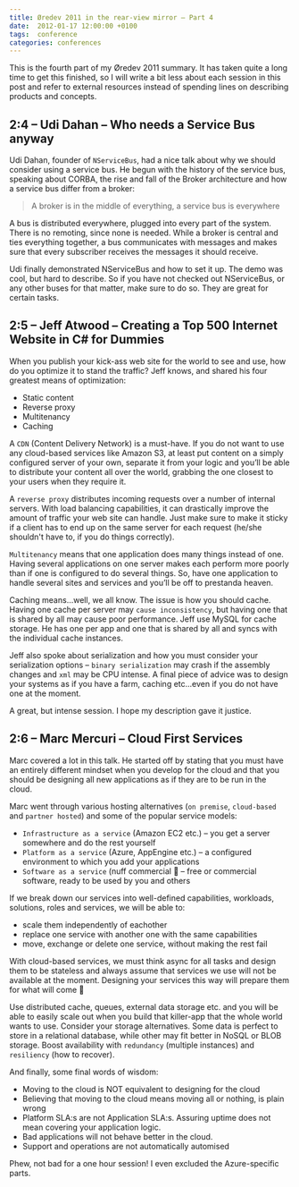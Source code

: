 ```yaml
---
title: Øredev 2011 in the rear-view mirror – Part 4
date:  2012-01-17 12:00:00 +0100
tags:  conference
categories: conferences
---
```


This is the fourth part of my Øredev 2011 summary. It has taken quite a long time
to get this finished, so I will write a bit less about each session in this post
and refer to external resources instead of spending lines on describing products
and concepts.
 

## 2:4 – Udi Dahan – Who needs a Service Bus anyway

Udi Dahan, founder of `NServiceBus`, had a nice talk about why we should consider
using a service bus. He begun with the history of the service bus, speaking about
CORBA, the rise and fall of the Broker architecture and how a service bus differ
from a broker:

> A broker is in the middle of everything, a service bus is everywhere

A bus is distributed everywhere, plugged into every part of the system. There is
no remoting, since none is needed. While a broker is central and ties everything
together, a bus communicates with messages and makes sure that every subscriber
receives the messages it should receive.

Udi finally demonstrated NServiceBus and how to set it up. The demo was cool, but
hard to describe. So if you have not checked out NServiceBus, or any other buses
for that matter, make sure to do so. They are great for certain tasks.


## 2:5 – Jeff Atwood – Creating a Top 500 Internet Website in C# for Dummies

When you publish your kick-ass web site for the world to see and use, how do you
optimize it to stand the traffic? Jeff knows, and shared his four greatest means
of optimization:

- Static content
- Reverse proxy
- Multitenancy
- Caching

A `CDN` (Content Delivery Network) is a must-have. If you do not want to use any
cloud-based services like Amazon S3, at least put content on a simply configured
server of your own, separate it from your logic and you’ll be able to distribute
your content all over the world, grabbing the one closest to your users when they
require it.

A `reverse proxy` distributes incoming requests over a number of internal servers.
With load balancing capabilities, it can drastically improve the amount of traffic
your web site can handle. Just make sure to make it sticky if a client has to end
up on the same server for each request (he/she shouldn't have to, if you do things
correctly).

`Multitenancy` means that one application does many things instead of one. Having
several applications on one server makes each perform more poorly than if one is
configured to do several things. So, have one application to handle several sites
and services and you’ll be off to prestanda heaven.

Caching means...well, we all know. The issue is how you should cache. Having one
cache per server may `cause inconsistency`, but having one that is shared by all
may cause poor performance. Jeff use MySQL for cache storage. He has one per app
and one that is shared by all and syncs with the individual cache instances.

Jeff also spoke about serialization and how you must consider your serialization 
options – `binary serialization` may crash if the assembly changes and `xml` may
be CPU intense. A final piece of advice was to design your systems as if you have
a farm, caching etc...even if you do not have one at the moment.

A great, but intense session. I hope my description gave it justice.


## 2:6 – Marc Mercuri – Cloud First Services

Marc covered a lot in this talk. He started off by stating that you must have an
entirely different mindset when you develop for the cloud and that you should be
designing all new applications as if they are to be run in the cloud.

Marc went through various hosting alternatives (`on premise`, `cloud-based` and
`partner hosted`) and some of the popular service models:

- `Infrastructure as a service` (Amazon EC2 etc.) – you get a server somewhere and do the rest yourself
- `Platform as a service` (Azure, AppEngine etc.) – a configured environment to which you add your applications
- `Software as a service` (nuff commercial 🙂 – free or commercial software, ready to be used by you and others

If we break down our services into well-defined capabilities, workloads, solutions,
roles and services, we will be able to:

- scale them independently of eachother
- replace one service with another one with the same capabilities
- move, exchange or delete one service, without making the rest fail

With cloud-based services, we must think async for all tasks and design them to
be stateless and always assume that services we use will not be available at the
moment. Designing your services this way will prepare them for what will come 🙂

Use distributed cache, queues, external data storage etc. and you will be able to
easily scale out when you build that killer-app that the whole world wants to use.
Consider your storage alternatives. Some data is perfect to store in a relational
database, while other may fit better in NoSQL or BLOB storage. Boost availability
with `redundancy` (multiple instances) and `resiliency` (how to recover).

And finally, some final words of wisdom:

- Moving to the cloud is NOT equivalent to designing for the cloud
- Believing that moving to the cloud means moving all or nothing, is plain wrong
- Platform SLA:s are not Application SLA:s. Assuring uptime does not mean covering your application logic.
- Bad applications will not behave better in the cloud.
- Support and operations are not automatically automised

Phew, not bad for a one hour session! I even excluded the Azure-specific parts.